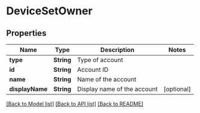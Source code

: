 # DeviceSetOwner

## Properties
Name | Type | Description | Notes
------------ | ------------- | ------------- | -------------
**type** | **String** | Type of account | 
**id** | **String** | Account ID | 
**name** | **String** | Name of the account | 
**displayName** | **String** | Display name of the account | [optional] 

[[Back to Model list]](../README.md#documentation-for-models) [[Back to API list]](../README.md#documentation-for-api-endpoints) [[Back to README]](../README.md)


